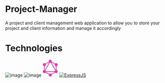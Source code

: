 # Project-Manager
A project and client management web application to allow you to store your project and client information and manage it accordingly

# Technologies

![image](https://github.com/Petrovski/Project-Manager/assets/40745333/1ab5b74b-774a-4e69-9f12-f0f981e5eb85)
![image](https://github.com/Petrovski/Project-Manager/assets/40745333/19b3c542-3edf-4bec-baff-ea5dad18706d)
[![GraphQL](https://github.com/MarioTerron/logo-images/blob/master/logos/graphql.png)](http://graphql.org/) 
[![ExpressJS](https://github.com/MarioTerron/logo-images/blob/master/logos/expressjs.png)](http://expressjs.com///) 

